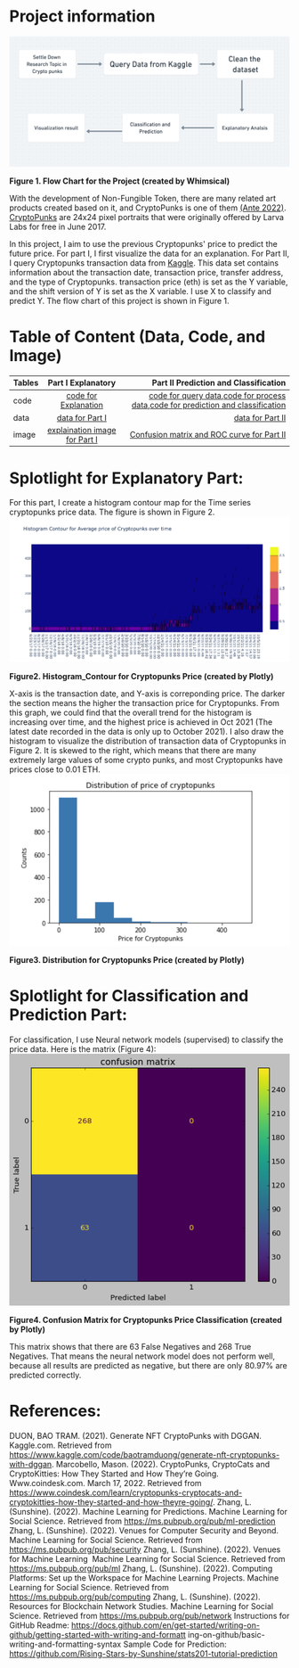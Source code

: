 # Project information
![image](https://github.com/SunYutongAmber/portfolio/blob/main/Problem_set2/image/Flowchart.png)

**Figure 1. Flow Chart for the Project (created by Whimsical)**

With the development of Non-Fungible Token, there are many related art products created based on it, and CryptoPunks is one of them [(Ante 2022)](https://www.tandfonline.com/doi/abs/10.1080/10438599.2022.2119564). [CryptoPunks](https://www.coindesk.com/learn/cryptopunks-cryptocats-and-cryptokitties-how-they-started-and-how-theyre-going/) are 24x24 pixel portraits that were originally offered by Larva Labs for free in June 2017. 

In this project, I aim to use the previous Cryptopunks' price to predict the future price. 
For part I, I first visualize the data for an explanation.
For Part II, I query Cryptopunks transaction data from [Kaggle](https://www.kaggle.com/code/baotramduong/generate-nft-cryptopunks-with-dggan). This data set contains information about the transaction date, transaction price, transfer address, and the type of Cryptopunks. transaction price (eth) is set as the Y variable, and the shift version of Y is set as the X variable. I use X to classify and predict Y. The flow chart of this project is shown in Figure 1.

# Table of Content (Data, Code, and Image)


| Tables        | Part I Explanatory           | Part II Prediction and Classification   |
| ------------- |:-------------:| -----:|
| code        | [code for Explanation](https://github.com/SunYutongAmber/portfolio/blob/main/Problem_set2/code/Explanatory_Cryptopunks_Data_Analysis.ipynb) | [code for query data](https://github.com/SunYutongAmber/portfolio/blob/main/Problem_set2/code/Query_CryptoPunks_Data_yutong_sun.ipynb),[code for process data](https://github.com/SunYutongAmber/portfolio/blob/main/Problem_set2/code/Process_Cryptopunk_Data_Prepare_X_and_Y_for_Classification_and_Regressions.ipynb),[code for prediction and classification](https://github.com/SunYutongAmber/portfolio/blob/main/Problem_set2/code/Analyze_Cryptopunks_Data_Machine_Learning_for_Predicting_Market_Congestion.ipynb) |
| data        | [data for Part I](https://github.com/SunYutongAmber/portfolio/blob/main/Problem_set2/data/queried_cryptopunks_data.csv)      |   [data for Part II](https://github.com/SunYutongAmber/portfolio/tree/main/Problem_set2/data) |
| image      | [explaination image for Part I](https://github.com/SunYutongAmber/portfolio/blob/main/Problem_set2/image/Histogram_Contour%20plot%20for%20Cryptopunks%20average%20price.png)     |  [Confusion matrix and ROC curve for Part II](https://github.com/SunYutongAmber/portfolio/tree/main/Problem_set2/image) |


# Splotlight for Explanatory Part:
For this part, I create a histogram contour map for the Time series cryptopunks price data. The figure is shown in Figure 2.
![image](https://github.com/SunYutongAmber/portfolio/blob/main/Problem_set2/image/Histogram_Contour%20plot%20for%20Cryptopunks%20average%20price.png) 

**Figure2. Histogram_Contour for Cryptopunks Price (created by Plotly)** 

X-axis is the transaction date, and Y-axis is correponding price. The darker the section means the higher the transaction price for Cryptopunks. From this graph, we could find that the overall trend for the histogram is increasing over time, and the highest price is achieved in Oct 2021 (The latest date recorded in the data is only up to October 2021). I also draw the histogram to visualize the distribution of transaction data of Cryptopunks in Figure 2. It is skewed to the right, which means that there are many extremely large values of some crypto punks, and most Cryptopunks have prices close to 0.01 ETH.
![image](https://github.com/SunYutongAmber/portfolio/blob/main/Problem_set2/image/distribution%20of%20cryptopunks%20price.png) 

**Figure3. Distribution for Cryptopunks Price (created by Plotly)**


# Splotlight for Classification and Prediction Part:
For classification, I use Neural network models (supervised) to classify the price data. Here is the matrix (Figure 4): 
![image](https://github.com/SunYutongAmber/portfolio/blob/main/Problem_set2/image/confusion%20matrix%20for%20classification.png) 

**Figure4. Confusion Matrix for Cryptopunks Price Classification (created by Plotly)**

This matrix shows that there are 63 False Negatives and 268 True Negatives. That means the neural network model does not perform well, because all results are predicted as negative, but there are only 80.97% are predicted correctly.


# References:
DUON, BAO TRAM. (2021). Generate NFT CryptoPunks with DGGAN. Kaggle.com. Retrieved from 
https://www.kaggle.com/code/baotramduong/generate-nft-cryptopunks-with-dggan.
Marcobello, Mason. (2022). CryptoPunks, CryptoCats and CryptoKitties: How They Started and How They’re Going. Www.coindesk.com. March 17, 2022. Retrieved from https://www.coindesk.com/learn/cryptopunks-cryptocats-and-cryptokitties-how-they-started-and-how-theyre-going/.
Zhang, L. (Sunshine). (2022). Machine Learning for Predictions. Machine Learning for Social
Science. Retrieved from https://ms.pubpub.org/pub/ml-prediction
Zhang, L. (Sunshine). (2022). Venues for Computer Security and Beyond. Machine Learning for
Social Science. Retrieved from https://ms.pubpub.org/pub/security
Zhang, L. (Sunshine). (2022). Venues for Machine Learning&nbsp; Machine Learning for
Social Science. Retrieved from https://ms.pubpub.org/pub/ml
Zhang, L. (Sunshine). (2022). Computing Platforms: Set up the Workspace for Machine
Learning Projects. Machine Learning for Social Science. Retrieved from
https://ms.pubpub.org/pub/computing
Zhang, L. (Sunshine). (2022). Resources for Blockchain Network Studies. Machine Learning for
Social Science. Retrieved from https://ms.pubpub.org/pub/network
Instructions for GitHub Readme:
https://docs.github.com/en/get-started/writing-on-github/getting-started-with-writing-and-formatt
ing-on-github/basic-writing-and-formatting-syntax
Sample Code for Prediction:
https://github.com/Rising-Stars-by-Sunshine/stats201-tutorial-prediction
